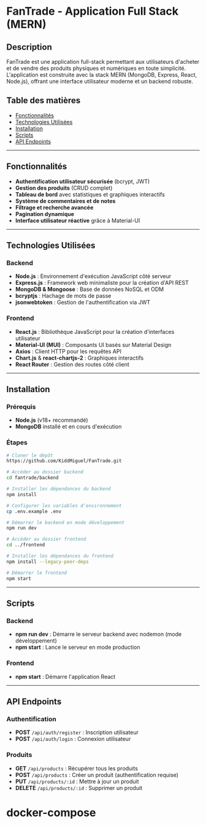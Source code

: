 # FanTrade - Application Full Stack (MERN)

## Description
FanTrade est une application full-stack permettant aux utilisateurs d'acheter et de vendre des produits physiques et numériques en toute simplicité. L'application est construite avec la stack MERN (MongoDB, Express, React, Node.js), offrant une interface utilisateur moderne et un backend robuste.

## Table des matières
- [Fonctionnalités](#fonctionnalités)
- [Technologies Utilisées](#technologies-utilisées)
- [Installation](#installation)
- [Scripts](#scripts)
- [API Endpoints](#api-endpoints)

---

## Fonctionnalités
- **Authentification utilisateur sécurisée** (bcrypt, JWT)
- **Gestion des produits** (CRUD complet)
- **Tableau de bord** avec statistiques et graphiques interactifs
- **Système de commentaires et de notes**
- **Filtrage et recherche avancée**
- **Pagination dynamique**
- **Interface utilisateur réactive** grâce à Material-UI

---

## Technologies Utilisées
### Backend
- **Node.js** : Environnement d'exécution JavaScript côté serveur
- **Express.js** : Framework web minimaliste pour la création d'API REST
- **MongoDB & Mongoose** : Base de données NoSQL et ODM
- **bcryptjs** : Hachage de mots de passe
- **jsonwebtoken** : Gestion de l'authentification via JWT

### Frontend
- **React.js** : Bibliothèque JavaScript pour la création d'interfaces utilisateur
- **Material-UI (MUI)** : Composants UI basés sur Material Design
- **Axios** : Client HTTP pour les requêtes API
- **Chart.js** & **react-chartjs-2** : Graphiques interactifs
- **React Router** : Gestion des routes côté client

---

## Installation
### Prérequis
- **Node.js** (v18+ recommandé)
- **MongoDB** installé et en cours d'exécution

### Étapes
```bash
# Cloner le dépôt
https://github.com/KiddMiguel/FanTrade.git

# Accéder au dossier backend
cd fantrade/backend

# Installer les dépendances du backend
npm install

# Configurer les variables d'environnement
cp .env.example .env

# Démarrer le backend en mode développement
npm run dev

# Accéder au dossier frontend
cd ../frontend

# Installer les dépendances du frontend
npm install --legacy-peer-deps

# Démarrer le frontend
npm start
```

---

## Scripts
### Backend
- **npm run dev** : Démarre le serveur backend avec nodemon (mode développement)
- **npm start** : Lance le serveur en mode production

### Frontend
- **npm start** : Démarre l'application React

---

## API Endpoints
### Authentification
- **POST** `/api/auth/register` : Inscription utilisateur
- **POST** `/api/auth/login` : Connexion utilisateur

### Produits
- **GET** `/api/products` : Récupérer tous les produits
- **POST** `/api/products` : Créer un produit (authentification requise)
- **PUT** `/api/products/:id` : Mettre à jour un produit
- **DELETE** `/api/products/:id` : Supprimer un produit

# docker-compose
